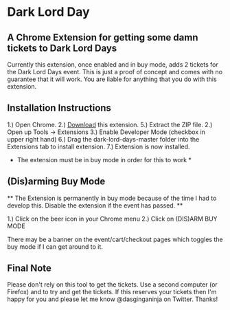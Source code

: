 # Dark Lord Day
## A Chrome Extension for getting some damn tickets to Dark Lord Days

Currently this extension, once enabled and in buy mode, adds 2 tickets for the Dark Lord Days event. This is just a proof of concept and comes with no guarantee that it will work. You are liable for anything that you do with this extension.

## Installation Instructions

1.) Open Chrome.
2.) [Download](https://github.com/dasginganinja/dark-lord-day/archive/master.zip) this extension.
5.) Extract the ZIP file.
2.) Open up Tools -> Extensions
3.) Enable Developer Mode (checkbox in upper right hand)
6.) Drag the dark-lord-days-master folder into the Extensions tab to install extension.
7.) Extension is now installed.

* The extension must be in buy mode in order for this to work *


## (Dis)arming Buy Mode

** The Extension is permanently in buy mode because of the time I had to develop this. Disable the extension if the event has passed. **

1.) Click on the beer icon in your Chrome menu
2.) Click on (DIS)ARM BUY MODE

There may be a banner on the event/cart/checkout pages which toggles the buy mode if I can get around to it.

## Final Note

Please don't rely on this tool to get the tickets. Use a second computer (or Firefox) and to try and get the tickets. If this reserves your tickets then I'm happy for you and please let me know @dasginganinja on Twitter.  Thanks!